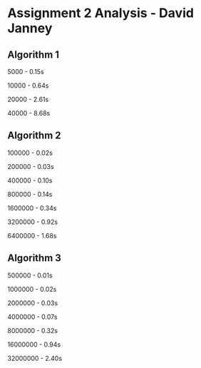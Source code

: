 # Assignment 2 Analysis - David Janney

## Algorithm 1

5000 - 0.15s

10000 - 0.64s

20000 - 2.61s

40000 - 8.68s

## Algorithm 2

100000 - 0.02s

200000 - 0.03s

400000 - 0.10s

800000 - 0.14s

1600000 - 0.34s

3200000 - 0.92s

6400000 - 1.68s

## Algorithm 3

500000 - 0.01s

1000000 - 0.02s

2000000 - 0.03s

4000000 - 0.07s

8000000 - 0.32s

16000000 - 0.94s

32000000 - 2.40s
